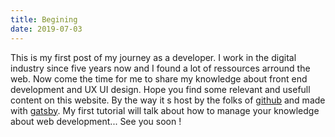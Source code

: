 ```yaml
---
title: Begining
date: 2019-07-03
---
```



This is my first post of my journey as a developer. I work in the digital industry since five years now and I found a lot of ressources arround the web. Now come the time for me to share my knowledge about front end development and UX UI design. Hope you find some relevant and usefull content on this website. By the way it s host by the folks of <a href="github.com">github</a> and made with <a href="https://www.gatsbyjs.org">gatsby</a>. My first tutorial will talk about how to manage your knowledge about web development... See you soon !